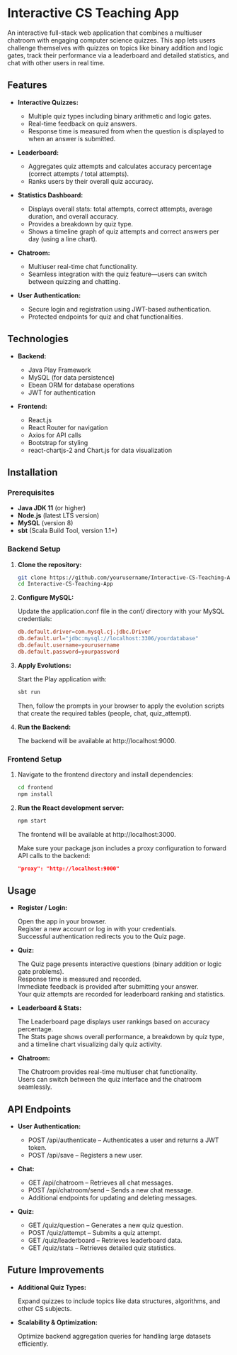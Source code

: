 # Interactive CS Teaching App

An interactive full-stack web application that combines a multiuser chatroom with engaging computer science quizzes. This app lets users challenge themselves with quizzes on topics like binary addition and logic gates, track their performance via a leaderboard and detailed statistics, and chat with other users in real time.

## Features

- **Interactive Quizzes:**  
  - Multiple quiz types including binary arithmetic and logic gates.  
  - Real-time feedback on quiz answers.  
  - Response time is measured from when the question is displayed to when an answer is submitted.

- **Leaderboard:**  
  - Aggregates quiz attempts and calculates accuracy percentage (correct attempts / total attempts).  
  - Ranks users by their overall quiz accuracy.

- **Statistics Dashboard:**  
  - Displays overall stats: total attempts, correct attempts, average duration, and overall accuracy.  
  - Provides a breakdown by quiz type.  
  - Shows a timeline graph of quiz attempts and correct answers per day (using a line chart).

- **Chatroom:**  
  - Multiuser real-time chat functionality.  
  - Seamless integration with the quiz feature—users can switch between quizzing and chatting.

- **User Authentication:**  
  - Secure login and registration using JWT-based authentication.  
  - Protected endpoints for quiz and chat functionalities.

## Technologies

- **Backend:**  
  - Java Play Framework  
  - MySQL (for data persistence)  
  - Ebean ORM for database operations  
  - JWT for authentication

- **Frontend:**  
  - React.js  
  - React Router for navigation  
  - Axios for API calls  
  - Bootstrap for styling  
  - react-chartjs-2 and Chart.js for data visualization

## Installation

### Prerequisites

- **Java JDK 11** (or higher)
- **Node.js** (latest LTS version)
- **MySQL** (version 8)
- **sbt** (Scala Build Tool, version 1.1+)

### Backend Setup

1. **Clone the repository:**

   ```bash
   git clone https://github.com/yourusername/Interactive-CS-Teaching-App.git
   cd Interactive-CS-Teaching-App
   ```

2. **Configure MySQL:**

   Update the application.conf file in the conf/ directory with your MySQL credentials:

   ```conf
   db.default.driver=com.mysql.cj.jdbc.Driver
   db.default.url="jdbc:mysql://localhost:3306/yourdatabase"
   db.default.username=yourusername
   db.default.password=yourpassword
   ```

3. **Apply Evolutions:**

   Start the Play application with:

   ```bash
   sbt run
   ```

   Then, follow the prompts in your browser to apply the evolution scripts that create the required tables (people, chat, quiz_attempt).

4. **Run the Backend:**

   The backend will be available at http://localhost:9000.

### Frontend Setup

1. Navigate to the frontend directory and install dependencies:

   ```bash
   cd frontend
   npm install
   ```

2. **Run the React development server:**

   ```bash
   npm start
   ```

   The frontend will be available at http://localhost:3000.

   Make sure your package.json includes a proxy configuration to forward API calls to the backend:

   ```json
   "proxy": "http://localhost:9000"
   ```

## Usage

- **Register / Login:**

  Open the app in your browser.  
  Register a new account or log in with your credentials.  
  Successful authentication redirects you to the Quiz page.

- **Quiz:**

  The Quiz page presents interactive questions (binary addition or logic gate problems).  
  Response time is measured and recorded.  
  Immediate feedback is provided after submitting your answer.  
  Your quiz attempts are recorded for leaderboard ranking and statistics.

- **Leaderboard & Stats:**

  The Leaderboard page displays user rankings based on accuracy percentage.  
  The Stats page shows overall performance, a breakdown by quiz type, and a timeline chart visualizing daily quiz activity.

- **Chatroom:**

  The Chatroom provides real-time multiuser chat functionality.  
  Users can switch between the quiz interface and the chatroom seamlessly.

## API Endpoints

- **User Authentication:**

  - POST /api/authenticate – Authenticates a user and returns a JWT token.
  - POST /api/save – Registers a new user.

- **Chat:**

  - GET /api/chatroom – Retrieves all chat messages.
  - POST /api/chatroom/send – Sends a new chat message.
  - Additional endpoints for updating and deleting messages.

- **Quiz:**

  - GET /quiz/question – Generates a new quiz question.
  - POST /quiz/attempt – Submits a quiz attempt.
  - GET /quiz/leaderboard – Retrieves leaderboard data.
  - GET /quiz/stats – Retrieves detailed quiz statistics.

## Future Improvements

- **Additional Quiz Types:**

  Expand quizzes to include topics like data structures, algorithms, and other CS subjects.


- **Scalability & Optimization:**

  Optimize backend aggregation queries for handling large datasets efficiently.

